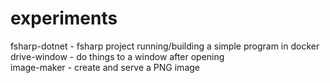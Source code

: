 # experiments

fsharp-dotnet - fsharp project running/building a simple program in docker  
drive-window - do things to a window after opening  
image-maker - create and serve a PNG image  
